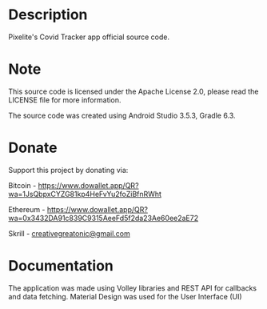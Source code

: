 # Description

Pixelite's Covid Tracker app official source code.

# Note

This source code is licensed under the Apache License 2.0, please read the LICENSE file for more information.

The source code was created using Android Studio 3.5.3, Gradle 6.3. 

# Donate

Support this project by donating via: 

Bitcoin - https://www.dowallet.app/QR?wa=1JsQbpxCYZG81kp4HeFvYu2foZiBfnRWht

Ethereum - https://www.dowallet.app/QR?wa=0x3432DA91c839C9315AeeFd5f2da23Ae60ee2aE72

Skrill - creativegreatonic@gmail.com

# Documentation
The application was made using Volley libraries and REST API for callbacks and data fetching. Material Design was used for the User Interface (UI)


